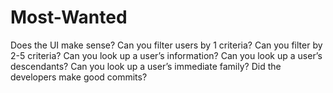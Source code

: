 # Most-Wanted
Does the UI make sense?
Can you filter users by 1 criteria?
Can you filter by 2-5 criteria?
Can you look up a user’s information?
Can you look up a user’s descendants?
Can you look up a user’s immediate family?
Did the developers make good commits?
